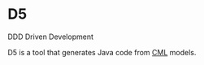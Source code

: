 # D5
DDD Driven Development

D5 is a tool that generates Java code from [CML](https://contextmapper.org/) models.